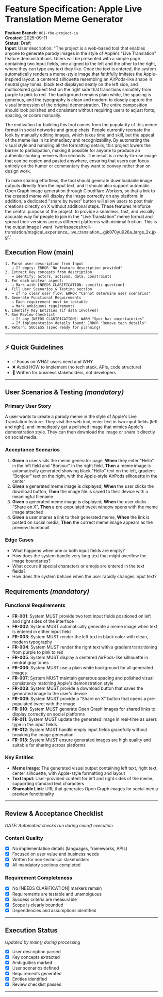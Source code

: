 # Feature Specification: Apple Live Translation Meme Generator

**Feature Branch**: `001-the-project-is`  
**Created**: 2025-09-11  
**Status**: Draft  
**Input**: User description: "The project is a web-based tool that enables anyone to generate parody images in the style of Apple's "Live Translation" feature demonstrations. Users will be presented with a simple page containing two input fields, one aligned to the left and the other to the right, where they can type any text they like. Once the text is entered, the system automatically renders a meme-style image that faithfully imitates the Apple-inspired layout: a centered silhouette resembling an AirPods-like shape in neutral gray tones, black text displayed neatly on the left side, and multicolored gradient text on the right side that transitions smoothly from purple to pink to red. The background remains plain white, the spacing is generous, and the typography is clean and modern to closely capture the visual impression of the original demonstration. The entire composition should look polished and consistent without requiring users to adjust fonts, spacing, or colors manually.

The motivation for building this tool comes from the popularity of this meme format in social networks and group chats. People currently recreate the look by manually editing images, which takes time and skill, but the appeal of the meme lies in its immediacy and recognizability. By automating the visual style and handling all the formatting details, this project lowers the barrier to participation, making it possible for anyone to produce an authentic-looking meme within seconds. The result is a ready-to-use image that can be copied and pasted anywhere, ensuring that users can focus entirely on the humor or commentary they want to convey rather than on design work.

To make sharing effortless, the tool should generate downloadable image outputs directly from the input text, and it should also support automatic Open Graph image generation through Cloudflare Workers, so that a link to the created meme will display the image correctly on any platform. In addition, a dedicated "share by tweet" button will allow users to post their creations directly on X without additional steps. These features reinforce the central purpose of the project: to provide a seamless, fast, and visually accurate way for people to join in the "Live Translation" meme format and spread their versions across different platforms with minimal friction. This is the output image I want '/workspaces/troll-translation/magical_experience_live_translation__gjk070yu926a_large_2x.jpg'."

## Execution Flow (main)
```
1. Parse user description from Input
   → If empty: ERROR "No feature description provided"
2. Extract key concepts from description
   → Identify: actors, actions, data, constraints
3. For each unclear aspect:
   → Mark with [NEEDS CLARIFICATION: specific question]
4. Fill User Scenarios & Testing section
   → If no clear user flow: ERROR "Cannot determine user scenarios"
5. Generate Functional Requirements
   → Each requirement must be testable
   → Mark ambiguous requirements
6. Identify Key Entities (if data involved)
7. Run Review Checklist
   → If any [NEEDS CLARIFICATION]: WARN "Spec has uncertainties"
   → If implementation details found: ERROR "Remove tech details"
8. Return: SUCCESS (spec ready for planning)
```

---

## ⚡ Quick Guidelines
- ✅ Focus on WHAT users need and WHY
- ❌ Avoid HOW to implement (no tech stack, APIs, code structure)
- 👥 Written for business stakeholders, not developers

---

## User Scenarios & Testing *(mandatory)*

### Primary User Story
A user wants to create a parody meme in the style of Apple's Live Translation feature. They visit the web tool, enter text in two input fields (left and right), and immediately get a polished image that mimics Apple's demonstration style. They can then download the image or share it directly on social media.

### Acceptance Scenarios
1. **Given** a user visits the meme generator page, **When** they enter "Hello" in the left field and "Bonjour" in the right field, **Then** a meme image is automatically generated showing black "Hello" text on the left, gradient "Bonjour" text on the right, with the Apple-style AirPods silhouette in the center
2. **Given** a generated meme image is displayed, **When** the user clicks the download button, **Then** the image file is saved to their device with a meaningful filename
3. **Given** a generated meme image is displayed, **When** the user clicks "Share on X", **Then** a pre-populated tweet window opens with the meme image attached
4. **Given** a user shares a link to their generated meme, **When** the link is posted on social media, **Then** the correct meme image appears as the preview thumbnail

### Edge Cases
- What happens when one or both input fields are empty?
- How does the system handle very long text that might overflow the image boundaries?
- What occurs if special characters or emojis are entered in the text fields?
- How does the system behave when the user rapidly changes input text?

## Requirements *(mandatory)*

### Functional Requirements
- **FR-001**: System MUST provide two text input fields positioned on left and right sides of the interface
- **FR-002**: System MUST automatically generate a meme image when text is entered in either input field
- **FR-003**: System MUST render the left text in black color with clean, modern typography
- **FR-004**: System MUST render the right text with a gradient transitioning from purple to pink to red
- **FR-005**: System MUST display a centered AirPods-like silhouette in neutral gray tones
- **FR-006**: System MUST use a plain white background for all generated images
- **FR-007**: System MUST maintain generous spacing and polished visual consistency matching Apple's demonstration style
- **FR-008**: System MUST provide a download button that saves the generated image to the user's device
- **FR-009**: System MUST provide a "Share on X" button that opens a pre-populated tweet with the image
- **FR-010**: System MUST generate Open Graph images for shared links to display correctly on social platforms
- **FR-011**: System MUST update the generated image in real-time as users type in the input fields
- **FR-012**: System MUST handle empty input fields gracefully without breaking the image generation
- **FR-013**: System MUST ensure generated images are high quality and suitable for sharing across platforms

### Key Entities
- **Meme Image**: The generated visual output containing left text, right text, center silhouette, with Apple-style formatting and layout
- **Text Input**: User-provided content for left and right sides of the meme, supporting standard text characters
- **Shareable Link**: URL that generates Open Graph images for social media preview functionality

---

## Review & Acceptance Checklist
*GATE: Automated checks run during main() execution*

### Content Quality
- [x] No implementation details (languages, frameworks, APIs)
- [x] Focused on user value and business needs
- [x] Written for non-technical stakeholders
- [x] All mandatory sections completed

### Requirement Completeness
- [x] No [NEEDS CLARIFICATION] markers remain
- [x] Requirements are testable and unambiguous  
- [x] Success criteria are measurable
- [x] Scope is clearly bounded
- [x] Dependencies and assumptions identified

---

## Execution Status
*Updated by main() during processing*

- [x] User description parsed
- [x] Key concepts extracted
- [x] Ambiguities marked
- [x] User scenarios defined
- [x] Requirements generated
- [x] Entities identified
- [x] Review checklist passed

---